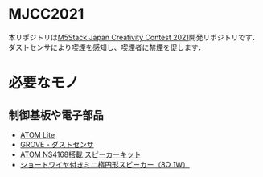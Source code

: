 # MJCC2021
本リポジトリは[M5Stack Japan Creativity Contest 2021](https://info.switch-science.com/m5stack-creativity-contest-2021)開発リポジトリです．  
ダストセンサにより喫煙を感知し、喫煙者に禁煙を促します．

# 必要なモノ
## 制御基板や電子部品
 * [ATOM Lite](https://ssci.to/6262)
 * [GROVE - ダストセンサ](https://ssci.to/3081)
 * [ATOM NS4168搭載 スピーカーキット](https://ssci.to/7092)
 * [ショートワイヤ付きミニ楕円形スピーカー（8Ω 1W）](https://ssci.to/5804)
